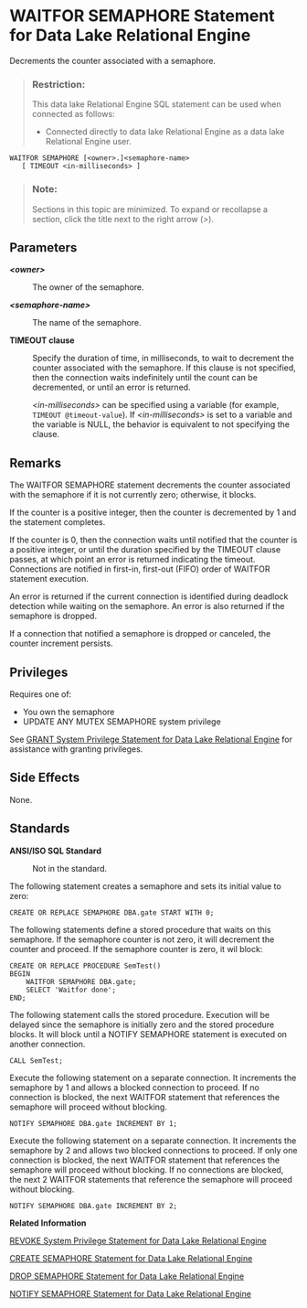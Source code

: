 <!-- loio81803f236ce210149660ddd29337c1c8 -->

# WAITFOR SEMAPHORE Statement for Data Lake Relational Engine

Decrements the counter associated with a semaphore.



> ### Restriction:  
> This data lake Relational Engine SQL statement can be used when connected as follows:
> 
> -   Connected directly to data lake Relational Engine as a data lake Relational Engine user.



```
WAITFOR SEMAPHORE [<owner>.]<semaphore-name> 
   [ TIMEOUT <in-milliseconds> ] 

```



> ### Note:  
> Sections in this topic are minimized. To expand or recollapse a section, click the title next to the right arrow \(*\>*\).



## Parameters


<dl>
<dt><b>

*<owner\>*

</b></dt>
<dd>

The owner of the semaphore.



</dd><dt><b>

*<semaphore-name\>*

</b></dt>
<dd>

The name of the semaphore.



</dd><dt><b>

TIMEOUT clause

</b></dt>
<dd>

Specify the duration of time, in milliseconds, to wait to decrement the counter associated with the semaphore. If this clause is not specified, then the connection waits indefinitely until the count can be decremented, or until an error is returned.

*<in-milliseconds\>* can be specified using a variable \(for example, `TIMEOUT @timeout-value`\). If *<in-milliseconds\>* is set to a variable and the variable is NULL, the behavior is equivalent to not specifying the clause.



</dd>
</dl>



## Remarks

The WAITFOR SEMAPHORE statement decrements the counter associated with the semaphore if it is not currently zero; otherwise, it blocks.

If the counter is a positive integer, then the counter is decremented by 1 and the statement completes.

If the counter is 0, then the connection waits until notified that the counter is a positive integer, or until the duration specified by the TIMEOUT clause passes, at which point an error is returned indicating the timeout. Connections are notified in first-in, first-out \(FIFO\) order of WAITFOR statement execution.

An error is returned if the current connection is identified during deadlock detection while waiting on the semaphore. An error is also returned if the semaphore is dropped.

If a connection that notified a semaphore is dropped or canceled, the counter increment persists.



<a name="loio81803f236ce210149660ddd29337c1c8__section_svv_gvx_m2b"/>

## Privileges

Requires one of:

-   You own the semaphore
-   UPDATE ANY MUTEX SEMAPHORE system privilege

See [GRANT System Privilege Statement for Data Lake Relational Engine](grant-system-privilege-statement-for-data-lake-relational-engine-a3dfcb0.md) for assistance with granting privileges.



## Side Effects

None.



## Standards


<dl>
<dt><b>

ANSI/ISO SQL Standard

</b></dt>
<dd>

Not in the standard.



</dd>
</dl>



The following statement creates a semaphore and sets its initial value to zero:

```
CREATE OR REPLACE SEMAPHORE DBA.gate START WITH 0;
```

The following statements define a stored procedure that waits on this semaphore. If the semaphore counter is not zero, it will decrement the counter and proceed. If the semaphore counter is zero, it wil block:

```
CREATE OR REPLACE PROCEDURE SemTest()
BEGIN
    WAITFOR SEMAPHORE DBA.gate;
    SELECT 'Waitfor done';
END;
```

The following statement calls the stored procedure. Execution will be delayed since the semaphore is initially zero and the stored procedure blocks. It will block until a NOTIFY SEMAPHORE statement is executed on another connection.

```
CALL SemTest;
```

Execute the following statement on a separate connection. It increments the semaphore by 1 and allows a blocked connection to proceed. If no connection is blocked, the next WAITFOR statement that references the semaphore will proceed without blocking.

```
NOTIFY SEMAPHORE DBA.gate INCREMENT BY 1;
```

Execute the following statement on a separate connection. It increments the semaphore by 2 and allows two blocked connections to proceed. If only one connection is blocked, the next WAITFOR statement that references the semaphore will proceed without blocking. If no connections are blocked, the next 2 WAITFOR statements that reference the semaphore will proceed without blocking.

```
NOTIFY SEMAPHORE DBA.gate INCREMENT BY 2;
```

**Related Information**  


[REVOKE System Privilege Statement for Data Lake Relational Engine](revoke-system-privilege-statement-for-data-lake-relational-engine-a3eadda.md "Removes specific system privileges from specific users and the right to administer the privilege.")

[CREATE SEMAPHORE Statement for Data Lake Relational Engine](create-semaphore-statement-for-data-lake-relational-engine-816c77e.md "Creates or replaces a semaphore and establishes the initial value for its counter. A semaphore is a locking mechanism that uses a counter to communicate and control the availability of a resource such as an external library or procedure.")

[DROP SEMAPHORE Statement for Data Lake Relational Engine](drop-semaphore-statement-for-data-lake-relational-engine-816ee48.md "Drops a semaphore.")

[NOTIFY SEMAPHORE Statement for Data Lake Relational Engine](notify-semaphore-statement-for-data-lake-relational-engine-8171dbe.md "Increments the counter associated with a semaphore.")

